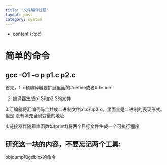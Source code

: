 ```yaml
---
title: "文件编译过程"
layout: post
category: system
---
```


* content
{:toc}

# 简单的命令

## gcc -O1 -o p p1.c p2.c
首先，1. c预编译器要扩展里面的#define<file>或者#define

2. 编译器生成p1.S和p2.S的文件

3.汇编器将汇编代码合并成二进制文件p1.o和p2.o，里面全是二进制的表现形式。但是
没有填充全局变量的地址

4.链接器伴随着库函数如(printf)将两个目标文件生成一个可执行程序

## 研究这一块的内容，不要忘记两个工具:

objdump和gdb xx的命令
